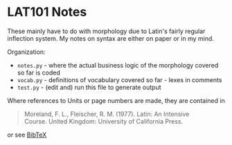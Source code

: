 # LAT101 Notes
These mainly have to do with morphology due to Latin's fairly regular inflection system. My notes on syntax are either on paper or in my mind.

Organization:
- `notes.py` - where the actual business logic of the morphology covered so far is coded
- `vocab.py` - definitions of vocabulary covered so far - lexes in comments
- `test.py` - (edit and) run this file to generate output

Where references to Units or page numbers are made, they are contained in
> Moreland, F. L., Fleischer, R. M. (1977). Latin: An Intensive Course. United Kingdom: University of California Press.

or see [BibTeX](Latin.bibtex)
